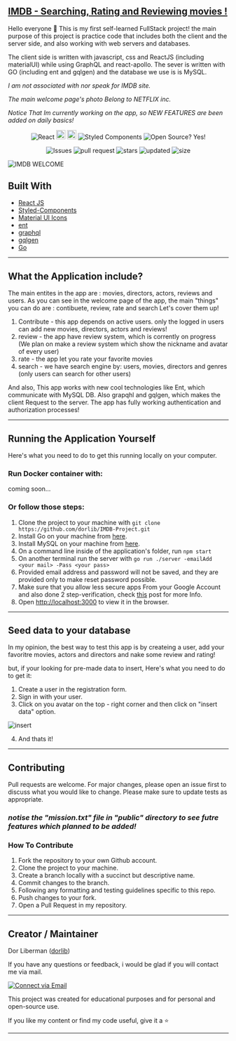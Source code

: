 ## [IMDB - Searching, Rating and Reviewing movies !](https://localhost:8081)

Hello everyone 👋
This is my first self-learned FullStack project!
the main purpose of this project is practice code that includes both the client and the server side, and also working with web servers and databases.

The client side is written with javascript, css and ReactJS (including materialUI) while using GraphQL and react-apollo.
The sever is written with GO (including ent and gqlgen) and the database we use is is MySQL.

_I am not associated with nor speak for IMDB site._

_The main welcome page's photo Belong to NETFLIX inc._ 

_Notice That Im currently working on the app, so NEW FEATURES are been added on daily basics!_


<p align="center">
    <img alt="React" src="https://img.shields.io/badge/-React-61DBFB?style=flat&logo=react&logoColor=FFFFFF"/>
    <img alt="Go" style="height: 0.55cm;" src="https://img.shields.io/badge/Go-00ADD8?style=for-the-badge&logo=go&logoColor=white"/>
    <img alt="apollo" style="height: 0.55cm;" src="https://img.shields.io/badge/-ApolloGraphQL-311C87?style=for-the-badge&logo=apollo-graphql"/>
    <img alt="Styled Components" src="https://img.shields.io/badge/-<💅>%20Styled%20Components-grey?style=flat"/>
    <img alt="Open Source? Yes!" src="https://badgen.net/badge/Open%20Source%20%3F/Yes%21/blue?icon=github"/>
</p>

<p align="center">
    <img alt="Issues" src="https://img.shields.io/github/issues-raw/dorlib/IMDB-Project"/>
    <img alt="pull request" src="https://img.shields.io/github/issues-pr-closed/dorlib/IMDB-Project"/>
    <img alt="stars" src="https://img.shields.io/github/stars/dorlib/IMDB-Project?style=social">
    <img alt="updated" src="https://img.shields.io/github/last-commit/dorlib/IMDB-project">
    <img alt="size" src="https://img.shields.io/github/repo-size/dorlib/IMDB-Project" >
</p>

![IMDB WELCOME](https://user-images.githubusercontent.com/90474428/174454702-4f343853-7da1-41e7-a68f-201261dfc613.png)

## Built With

- [React JS](https://reactjs.org/docs/getting-started.html)
- [Styled-Components](https://styled-components.com/docs)
- [Material UI Icons](https://material-ui.com/components/material-icons/)
- [ent](https://entgo.io/)
- [graphql](https://graphql.org/)
- [gqlgen](https://gqlgen.com/getting-started/) 
- [Go](https://go.dev/)

---


## What the Application include?

The main entites in the app are : movies, directors, actors, reviews and users.
As you can see in the welcome page of the app, the main "things" you can do are : contibuete, review, rate and search
Let's cover them up!

1. Contribute - this app depends on active users. only the logged in users can add new movies, directors, actors and reviews!
2. review - the app have review system, which is corrently on progress (We plan on make a review system which show the nickname and avatar of every user)
3. rate - the app let you rate your favorite movies
4. search - we have search engine by: users, movies, directors and genres (only users can search for other users)

And also, This app works with new cool technologies like Ent, which communicate with MySQL DB.
Also grapqhl and gqlgen, which makes the client Request to the server.
The app has fully working authentication and authorization processes!

---

## Running the Application Yourself

Here's what you need to do to get this running locally on your computer.

### Run Docker container with:

coming soon...

### Or follow those steps:

1. Clone the project to your machine with `git clone https://github.com/dorlib/IMDB-Project.git`
2. Install Go on your machine from [here](https://go.dev/doc/install).
3. Install MySQL on your machine from [here](https://www.mysql.com/downloads/).
4. On a command line inside of the application's folder, run `npm start`
5. On another terminal run the server with `go run ./server -emailAdd <your mail> -Pass <your pass>`
6. Provided email address and password will not be saved, and they are provided only to make reset password possible.
7. Make sure that you allow less secure apps From your Google Account and also done 2 step-verification, check [this](https://stackoverflow.com/questions/60701936/error-invalid-login-application-specific-password-required) post for more Info.
8. Open [http://localhost:3000](http://localhost:3000) to view it in the browser.

---

## Seed data to your database

In my opinion, the best way to test this app is by createing a user, add your favoritre movies, actors and directors and nake some review and rating!

but, if your looking for pre-made data to insert, Here's what you need to do to get it:

1. Create a user in the registration form.
2. Sign in with your user.
3. Click on you avatar on the top - right corner and then click on "insert data" option.

![insert](https://user-images.githubusercontent.com/90474428/174502797-c17bec2d-2ed1-416e-828a-87e1e1c691b9.png)

4. And thats it!



---

## Contributing

Pull requests are welcome. For major changes, please open an issue first to discuss what you would like to change. Please make sure to update tests as appropriate.

### _notise the "mission.txt" file in "public" directory to see futre features which planned to be added!_

### How To Contribute

1. Fork the repository to your own Github account.
2. Clone the project to your machine.
3. Create a branch locally with a succinct but descriptive name.
4. Commit changes to the branch.
5. Following any formatting and testing guidelines specific to this repo.
6. Push changes to your fork.
7. Open a Pull Request in my repository.

---

## Creator / Maintainer

Dor Liberman ([dorlib](https://github.com/anniedotexe))

If you have any questions or feedback, i would be glad if you will contact me via mail.

<p align="left">
  <a href="dorlibrm@gmail.com"> 
    <img alt="Connect via Email" src="https://img.shields.io/badge/Gmail-c14438?style=flat&logo=Gmail&logoColor=white" />
  </a>
</p>

This project was created for educational purposes and for personal and open-source use.

If you like my content or find my code useful, give it a :star: 


---
